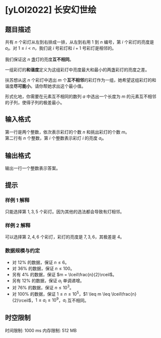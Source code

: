 # [yLOI2022] 长安幻世绘

## 题目描述

共有 $n$ 个彩灯从左到右排成一排，从左到右用 $1$  到 $n$ 编号，第 $i$ 个彩灯的亮度是 $a_i$。对 $1 \leq i < n$，我们说 $i$ 号彩灯和 $i + 1$ 号彩灯是相邻的。

我们保证这 $n$ 盏灯的亮度**互不相同**。

一组彩灯的**和谐度**定义为这组彩灯中亮度最大和最小的两盏彩灯的亮度之差。

扶苏想从这 $n$ 个彩灯中选出 $m$ 个**互不相邻**的彩灯作为一组，她希望这组彩灯的和谐度**尽可能小**。请你帮她求出这个最小值。

形式化地，你需要在元素互不相同的数列 $a$ 中选出一个长度为 $m$ 的元素互不相邻的子列，使得子列的极差最小。


## 输入格式

第一行是两个整数，依次表示彩灯的个数 $n$ 和挑出彩灯的个数 $m$。  
第二行有 $n$ 个整数，第 $i$ 个整数表示彩灯 $i$ 的亮度 $a_i$。

## 输出格式

输出一行一个整数表示答案。

## 提示

### 样例 1 解释

只能选择第 $1, 3, 5$ 个彩灯。因为其他的选法都会导致有灯相邻。

### 样例 2 解释

可以选择第 $2, 4, 6$ 个彩灯，彩灯的亮度是 $7, 3, 6$，其极差是 $4$。

### 数据规模与约定

- 对 $12\%$ 的数据，保证 $n \leq 6$。
- 对 $36\%$ 的数据，保证 $n \leq 100$。
- 另有 $4\%$ 的数据，保证 $m = \lceil\frac{n}{2}\rceil$。
- 另有 $12\%$ 的数据，保证 $a_i$ 单调递增。
- 对 $76\%$ 的数据，保证 $n \leq 10^3$。
- 对 $100\%$ 的数据，保证 $1 \leq n \leq 10^5$，$1 \leq m \leq \lceil\frac{n}{2}\rceil$，$1 \leq a_i \leq 10^9$，$a_i$ 互不相同。

## 时空限制

时间限制: 1000 ms
内存限制: 512 MB
